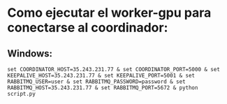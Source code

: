 # Como ejecutar el worker-gpu para conectarse al coordinador:
## Windows:
```
set COORDINATOR_HOST=35.243.231.77 & set COORDINATOR_PORT=5000 & set KEEPALIVE_HOST=35.243.231.77 & set KEEPALIVE_PORT=5001 & set RABBITMQ_USER=user & set RABBITMQ_PASSWORD=password & set RABBITMQ_HOST=35.243.231.77 & set RABBITMQ_PORT=5672 & python script.py
```